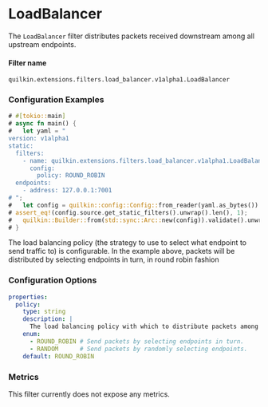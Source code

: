 # LoadBalancer

The `LoadBalancer` filter distributes packets received downstream among all upstream endpoints.

#### Filter name
```text
quilkin.extensions.filters.load_balancer.v1alpha1.LoadBalancer
```

### Configuration Examples
```rust
# #[tokio::main]
# async fn main() {
#   let yaml = "
version: v1alpha1
static:
  filters:
    - name: quilkin.extensions.filters.load_balancer.v1alpha1.LoadBalancer
      config:
        policy: ROUND_ROBIN
  endpoints:
    - address: 127.0.0.1:7001
# ";
#   let config = quilkin::config::Config::from_reader(yaml.as_bytes()).unwrap();
# assert_eq!(config.source.get_static_filters().unwrap().len(), 1);
#   quilkin::Builder::from(std::sync::Arc::new(config)).validate().unwrap();
# }
```

The load balancing policy (the strategy to use to select what endpoint to send traffic to) is configurable.
In the example above, packets will be distributed by selecting endpoints in turn, in round robin fashion

### Configuration Options

```yaml
properties:
  policy:
    type: string
    description: |
      The load balancing policy with which to distribute packets among endpoints.
    enum:
      - ROUND_ROBIN # Send packets by selecting endpoints in turn.
      - RANDOM      # Send packets by randomly selecting endpoints.
    default: ROUND_ROBIN
```

### Metrics

This filter currently does not expose any metrics.
